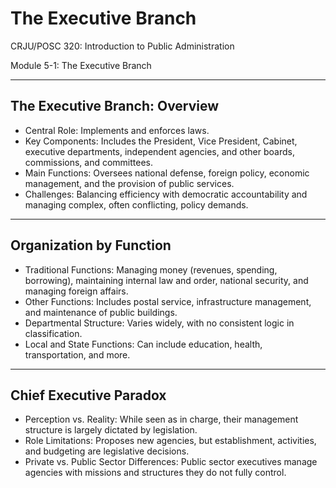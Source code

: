 # The Executive Branch

CRJU/POSC 320: Introduction to Public Administration

Module 5-1: The Executive Branch

---

## The Executive Branch: Overview
- Central Role: Implements and enforces laws.
- Key Components: Includes the President, Vice President, Cabinet, executive departments, independent agencies, and other boards, commissions, and committees.
- Main Functions: Oversees national defense, foreign policy, economic management, and the provision of public services.
- Challenges: Balancing efficiency with democratic accountability and managing complex, often conflicting, policy demands.

---

## Organization by Function
- Traditional Functions: Managing money (revenues, spending, borrowing), maintaining internal law and order, national security, and managing foreign affairs.
- Other Functions: Includes postal service, infrastructure management, and maintenance of public buildings.
- Departmental Structure: Varies widely, with no consistent logic in classification.
- Local and State Functions: Can include education, health, transportation, and more.

---

## Chief Executive Paradox
- Perception vs. Reality: While seen as in charge, their management structure is largely dictated by legislation.
- Role Limitations: Proposes new agencies, but establishment, activities, and budgeting are legislative decisions.
- Private vs. Public Sector Differences: Public sector executives manage agencies with missions and structures they do not fully control.
